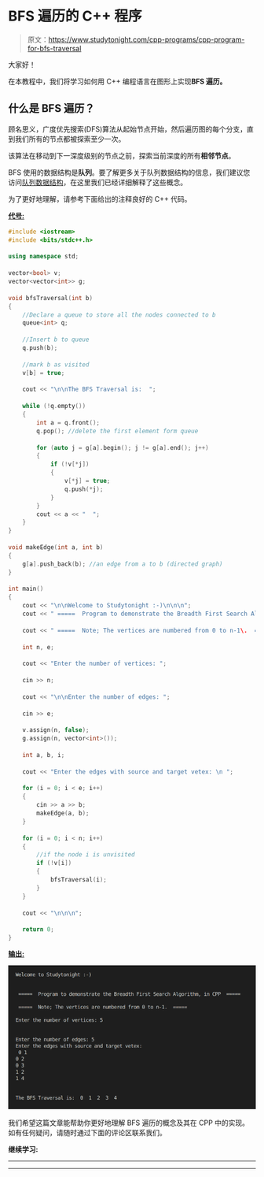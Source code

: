 # BFS 遍历的 C++ 程序

> 原文：<https://www.studytonight.com/cpp-programs/cpp-program-for-bfs-traversal>

大家好！

在本教程中，我们将学习如何用 C++ 编程语言在图形上实现**BFS 遍历。**

## 什么是 BFS 遍历？

顾名思义，广度优先搜索(DFS)算法从起始节点开始，然后遍历图的每个分支，直到我们所有的节点都被探索至少一次。

该算法在移动到下一深度级别的节点之前，探索当前深度的所有**相邻节点**。

BFS 使用的数据结构是**队列**。要了解更多关于队列数据结构的信息，我们建议您访问[队列数据结构](http://www.studytonight.com/data-structures/queue-data-structure)，在这里我们已经详细解释了这些概念。

为了更好地理解，请参考下面给出的注释良好的 C++ 代码。

<u>**代号:**</u>

```cpp
#include <iostream>
#include <bits/stdc++.h>

using namespace std;

vector<bool> v;
vector<vector<int>> g;

void bfsTraversal(int b)
{
    //Declare a queue to store all the nodes connected to b
    queue<int> q;

    //Insert b to queue
    q.push(b);

    //mark b as visited
    v[b] = true;

    cout << "\n\nThe BFS Traversal is:  ";

    while (!q.empty())
    {
        int a = q.front();
        q.pop(); //delete the first element form queue

        for (auto j = g[a].begin(); j != g[a].end(); j++)
        {
            if (!v[*j])
            {
                v[*j] = true;
                q.push(*j);
            }
        }
        cout << a << "  ";
    }
}

void makeEdge(int a, int b)
{
    g[a].push_back(b); //an edge from a to b (directed graph)
}

int main()
{
    cout << "\n\nWelcome to Studytonight :-)\n\n\n";
    cout << " =====  Program to demonstrate the Breadth First Search Algorithm, in CPP  ===== \n\n";

    cout << " =====  Note; The vertices are numbered from 0 to n-1\.  ===== \n\n";

    int n, e;

    cout << "Enter the number of vertices: ";

    cin >> n;

    cout << "\n\nEnter the number of edges: ";

    cin >> e;

    v.assign(n, false);
    g.assign(n, vector<int>());

    int a, b, i;

    cout << "Enter the edges with source and target vetex: \n ";

    for (i = 0; i < e; i++)
    {
        cin >> a >> b;
        makeEdge(a, b);
    }

    for (i = 0; i < n; i++)
    {
        //if the node i is unvisited
        if (!v[i])
        {
            bfsTraversal(i);
        }
    }

    cout << "\n\n\n";

    return 0;
} 
```

<u>**输出:**</u>

![C++ BFS Traversal](img/43fe68dda3169112f73b4740ad0357dd.png)

我们希望这篇文章能帮助你更好地理解 BFS 遍历的概念及其在 CPP 中的实现。如有任何疑问，请随时通过下面的评论区联系我们。

**继续学习:**

* * *

* * *